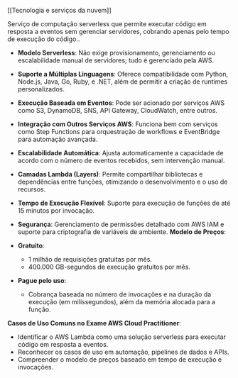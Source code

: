 [[Tecnologia e serviços da nuvem]]

Serviço de computação serverless que permite executar código em resposta a eventos sem gerenciar servidores, cobrando apenas pelo tempo de execução do código..
- **Modelo Serverless**: Não exige provisionamento, gerenciamento ou escalabilidade manual de servidores; tudo é gerenciado pela AWS.
- **Suporte a Múltiplas Linguagens**: Oferece compatibilidade com Python, Node.js, Java, Go, Ruby, e .NET, além de permitir a criação de runtimes personalizados.
- **Execução Baseada em Eventos**: Pode ser acionado por serviços AWS como S3, DynamoDB, SNS, API Gateway, CloudWatch, entre outros.
- **Integração com Outros Serviços AWS**: Funciona bem com serviços como Step Functions para orquestração de workflows e EventBridge para automação avançada.
- **Escalabilidade Automática**: Ajusta automaticamente a capacidade de acordo com o número de eventos recebidos, sem intervenção manual.
- **Camadas Lambda (Layers)**: Permite compartilhar bibliotecas e dependências entre funções, otimizando o desenvolvimento e o uso de recursos.
- **Tempo de Execução Flexível**: Suporte para execução de funções de até 15 minutos por invocação.
- **Segurança**: Gerenciamento de permissões detalhado com AWS IAM e suporte para criptografia de variáveis de ambiente.
**Modelo de Preços**:

- **Gratuito**:
    - 1 milhão de requisições gratuitas por mês.
    - 400.000 GB-segundos de execução gratuitos por mês.
- **Pague pelo uso**:
    - Cobrança baseada no número de invocações e na duração da execução (em milissegundos), além da memória alocada para a função.

**Casos de Uso Comuns no Exame AWS Cloud Practitioner**:

- Identificar o AWS Lambda como uma solução serverless para executar código em resposta a eventos.
- Reconhecer os casos de uso em automação, pipelines de dados e APIs.
- Compreender o modelo de preços baseado em tempo de execução e invocações.